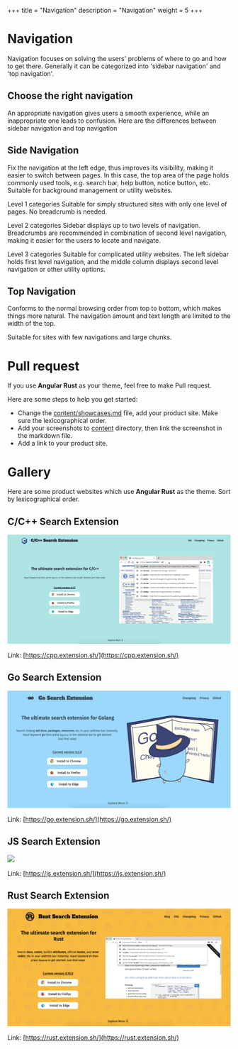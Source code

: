 +++
title = "Navigation"
description = "Navigation"
weight = 5
+++

# Navigation
Navigation focuses on solving the users' problems of where to go and how to get there. Generally it can be categorized into 'sidebar navigation' and 'top navigation'.

## Choose the right navigation
An appropriate navigation gives users a smooth experience, while an inappropriate one leads to confusion. Here are the differences between sidebar navigation and top navigation

## Side Navigation
Fix the navigation at the left edge, thus improves its visibility, making it easier to switch between pages. In this case, the top area of the page holds commonly used tools, e.g. search bar, help button, notice button, etc. Suitable for background management or utility websites.

Level 1 categories
Suitable for simply structured sites with only one level of pages. No breadcrumb is needed.

Level 2 categories
Sidebar displays up to two levels of navigation. Breadcrumbs are recommended in combination of second level navigation, making it easier for the users to locate and navigate.

Level 3 categories
Suitable for complicated utility websites. The left sidebar holds first level navigation, and the middle column displays second level navigation or other utility options.

## Top Navigation
Conforms to the normal browsing order from top to bottom, which makes things more natural. The navigation amount and text length are limited to the width of the top.


Suitable for sites with few navigations and large chunks.

# Pull request

If you use **Angular Rust** as your theme, feel free to make Pull request.

Here are some steps to help you get started:
 
- Change the [content/showcases.md](https://github.com/angular-rust/ruex/blob/master/content/showcases.md) file, add your product site. Make sure the lexicographical order.
- Add your screenshots to [content](https://github.com/angular-rust/ruex/tree/master/static/showcases) directory, then link the screenshot in the markdown file.
- Add a link to your product site.

# Gallery

Here are some product websites which use **Angular Rust** as the theme.
Sort by lexicographical order. 

## C/C++ Search Extension

![](/cpp-search-extension.png)

Link: [https://cpp.extension.sh/](https://cpp.extension.sh/)

## Go Search Extension

![](/go-search-extension.png)

Link: [https://go.extension.sh/](https://go.extension.sh/)

## JS Search Extension

![](/js-search-extension.png)

Link: [https://js.extension.sh/](https://js.extension.sh/)

## Rust Search Extension

![](/rust-search-extension.png)

Link: [https://rust.extension.sh/](https://rust.extension.sh/)
